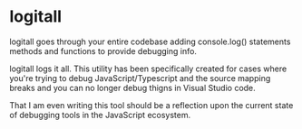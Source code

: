 # logitall
logitall goes through your entire codebase adding console.log() statements methods and functions to provide debugging info.

logitall logs it all. This utility has been specifically created for cases where you're trying to debug JavaScript/Typescript and the source mapping breaks and you can no longer debug thigns in Visual Studio code.

That I am even writing this tool should be a reflection upon the current state of debugging tools in the JavaScript ecosystem.
